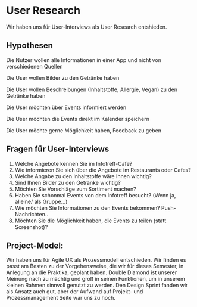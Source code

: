 # User Research
Wir haben uns für User-Interviews als User Research entshieden.

## Hypothesen
Die Nutzer wollen alle Informationen in einer App und nicht von verschiedenen Quellen

Die User wollen Bilder zu den Getränke haben

Die User wollen Beschreibungen (Inhaltstoffe, Allergie, Vegan) zu den Getränke haben

Die User möchten über Events informiert werden

Die User möchten die Events direkt im Kalender speichern

Die User möchte gerne Möglichkeit haben, Feedback zu geben 

## Fragen für User-Interviews
1. Welche Angebote kennen Sie im Infotreff-Cafe?
2. Wie informieren Sie sich über die Angebote im Restaurants oder Cafes?
3. Welche Angabe zu den Inhaltstoffe wäre Ihnen wichtig?
4. Sind Ihnen Bilder zu den Getränke wichtig?
5. Möchten Sie Vorschläge zum Sortiment machen?
6. Haben Sie schonmal Events von dem Infotreff besucht? (Wenn ja, alleine/ als Gruppe...) 
7. Wie möchten Sie Informationen zu den Events bekommen? Push-Nachrichten..
8. Möchten Sie die Möglichkeit haben, die Events zu teilen (statt Screenshot)? 

## Project-Model: 

Wir haben uns für Agile UX als Prozessmodell entschieden. Wir finden es passt am Besten zu der Vorgehensweise, die wir für dieses Semester, in Anlegung an die Praktika, geplant haben. Double Diamond ist unserer Meinung nach zu mächtig und groß in seinen Funktionen, um in unserem kleinen Rahmen sinnvoll genutzt zu werden. Den Design Sprint fanden wir als Ansatz auch gut, aber der Aufwand auf Projekt- und Prozessmanagement Seite war uns zu hoch.
